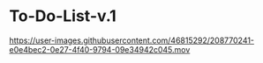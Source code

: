 # To-Do-List-v.1


https://user-images.githubusercontent.com/46815292/208770241-e0e4bec2-0e27-4f40-9794-09e34942c045.mov

